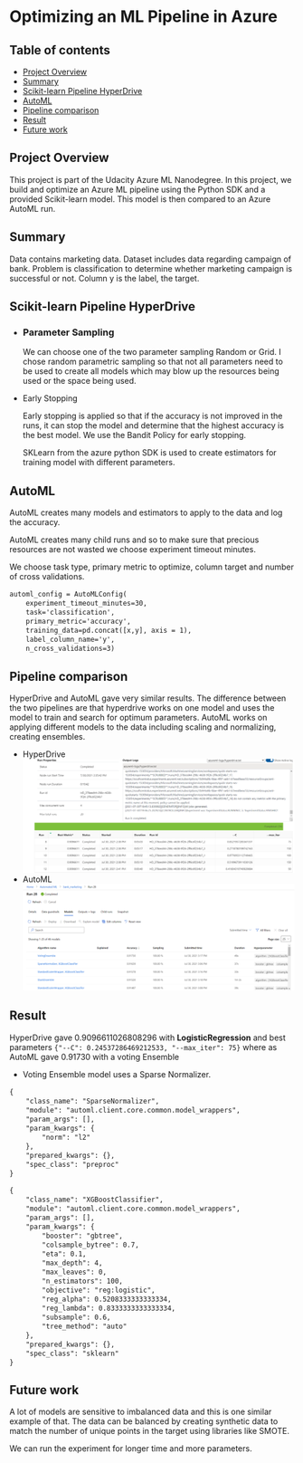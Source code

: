 # Optimizing an ML Pipeline in Azure

## Table of contents
   * [Project Overview](#Project-Overview)
   * [Summary](#Summary)
   * [Scikit-learn Pipeline HyperDrive](#Scikit-learn-Pipeline-HyperDrive)
   * [AutoML](#AutoML)
   * [Pipeline comparison](#Pipeline-comparison)
   * [Result](#Result)
   * [Future work](#Future-work)

## Project Overview
This project is part of the Udacity Azure ML Nanodegree.
In this project, we build and optimize an Azure ML pipeline using the Python SDK and a provided Scikit-learn model.
This model is then compared to an Azure AutoML run.

## Summary

Data contains marketing data. Dataset includes data regarding campaign of bank. Problem is classification to determine whether marketing campaign is successful or not. Column y is the label, the target. 

## Scikit-learn Pipeline HyperDrive

*   ### Parameter Sampling

    We can choose one of the two parameter sampling Random or Grid. I chose random parametric sampling so that not all parameters need to be used to create all models which may blow up the resources being used or the space being used. 

* Early Stopping

    Early stopping is applied so that if the accuracy is not improved in the runs, it can stop the model and determine that the highest accuracy is the best model. We use the Bandit Policy for early stopping. 

    SKLearn from the azure python SDK is used to create estimators for training model with different parameters. 

## AutoML

AutoML creates many models and estimators to apply to the data and log the accuracy. 

AutoML creates many child runs and so to make sure that precious resources are not wasted we choose experiment timeout minutes. 

We choose task type, primary metric to optimize, column target and number of cross validations. 

```
automl_config = AutoMLConfig(
    experiment_timeout_minutes=30,
    task='classification',
    primary_metric='accuracy',
    training_data=pd.concat([x,y], axis = 1),
    label_column_name='y',
    n_cross_validations=3)
```

## Pipeline comparison

HyperDrive and AutoML gave very similar results. The difference between the two pipelines are that hyperdrive works on one model and uses the model to train and search for optimum parameters. AutoML works on applying different models to the data including scaling and normalizing, creating ensembles. 

* HyperDrive
![HyperDrive](./images/2.PNG)
* AutoML
![AutoML](./images/1.PNG)

## Result

HyperDrive gave 0.9096611026808296 with **LogisticRegression** and best parameters ```{"--C": 0.24537286469212533, "--max_iter": 75}``` where as AutoML gave 0.91730 with a voting Ensemble 



* Voting Ensemble model uses a Sparse Normalizer. 
```
{
    "class_name": "SparseNormalizer",
    "module": "automl.client.core.common.model_wrappers",
    "param_args": [],
    "param_kwargs": {
        "norm": "l2"
    },
    "prepared_kwargs": {},
    "spec_class": "preproc"
}
```

```
{
    "class_name": "XGBoostClassifier",
    "module": "automl.client.core.common.model_wrappers",
    "param_args": [],
    "param_kwargs": {
        "booster": "gbtree",
        "colsample_bytree": 0.7,
        "eta": 0.1,
        "max_depth": 4,
        "max_leaves": 0,
        "n_estimators": 100,
        "objective": "reg:logistic",
        "reg_alpha": 0.5208333333333334,
        "reg_lambda": 0.8333333333333334,
        "subsample": 0.6,
        "tree_method": "auto"
    },
    "prepared_kwargs": {},
    "spec_class": "sklearn"
}
```

## Future work

A lot of models are sensitive to imbalanced data and this is one similar example of that. The data can be balanced by creating synthetic data to match the number of unique points in the target using libraries like SMOTE. 

We can run the experiment for longer time and more parameters. 
